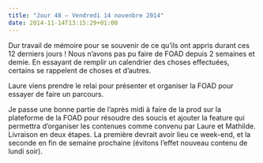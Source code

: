 ```yaml
---
title: "Jour 48 — Vendredi 14 novenbre 2014"
date: 2014-11-14T13:15:29+01:00
---
```


Dur travail de mémoire pour se souvenir de ce qu’ils ont appris durant
ces 12 derniers jours ! Nous n’avons pas pu faire de FOAD depuis 2
semaines et demie. En essayant de remplir un calendrier des choses
effectuées, certains se rappelent de choses et d’autres.

Laure viens prendre le relai pour présenter et organiser la FOAD pour
essayer de faire un parcours.

Je passe une bonne partie de l’après midi à faire de la prod sur la
plateforme de la FOAD pour résoudre des soucis et ajouter la feature qui
permettra d’organiser les contenues comme convenu par Laure et Mathilde.
Livraison en deux étapes. La première devrait avoir lieu ce week-end, et
la seconde en fin de semaine prochaine (évitons l’effet nouveau contenu
de lundi soir).

